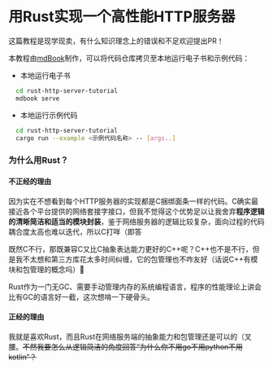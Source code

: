 # 用Rust实现一个高性能HTTP服务器

这篇教程是现学现卖，有什么知识理念上的错误和不足欢迎提出PR！

本教程由[mdBook](https://github.com/rust-lang/mdBook)制作，可以将代码仓库拷贝至本地运行电子书和示例代码：

- 本地运行电子书

```bash
  cd rust-http-server-tutorial
  mdbook serve
```

- 本地运行示例代码

```bash
  cd rust-http-server-tutorial
  cargo run --example <示例代码名称> -- [args..]
```


### 为什么用Rust？

#### 不正经的理由

因为实在不想看到每个HTTP服务器的实现都是C捆绑面条一样的代码。C确实最接近各个平台提供的网络套接字接口，但我不觉得这个优势足以让我舍弃**程序逻辑的清晰简洁和适当的模块封装**，鉴于网络服务器的逻辑比较复杂，面向过程的代码耦合度太高也难以迭代，所以C打咩（即答

既然C不行，那既兼容C又比C抽象表达能力更好的C++呢？C++也不是不行，但是我不太想和第三方库花太多时间纠缠，它的包管理也不咋友好（话说C++有模块和包管理的概念吗）🤔

Rust作为一门无GC、需要手动管理内存的系统编程语言，程序的性能理论上讲会比有GC的语言好一截，这次想啃一下硬骨头。

#### 正经的理由

我就是喜欢Rust，而且Rust在网络服务端的抽象能力和包管理还是可以的（叉腰。~~不然我要怎么从逻辑简洁的角度回答“为什么你不用go不用python不用kotlin”？~~


